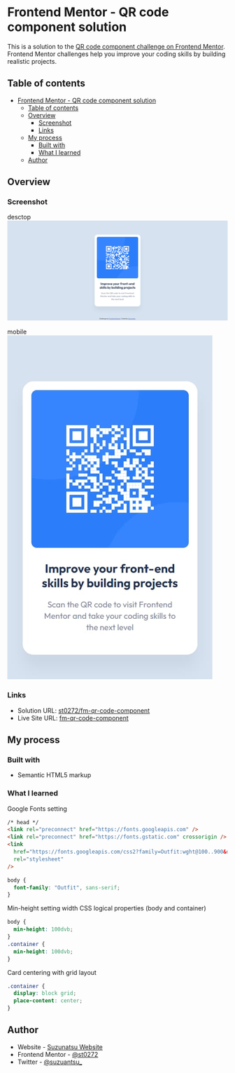 # Frontend Mentor - QR code component solution

This is a solution to the [QR code component challenge on Frontend Mentor](https://www.frontendmentor.io/challenges/qr-code-component-iux_sIO_H). Frontend Mentor challenges help you improve your coding skills by building realistic projects. 

## Table of contents

- [Frontend Mentor - QR code component solution](#frontend-mentor---qr-code-component-solution)
  - [Table of contents](#table-of-contents)
  - [Overview](#overview)
    - [Screenshot](#screenshot)
    - [Links](#links)
  - [My process](#my-process)
    - [Built with](#built-with)
    - [What I learned](#what-i-learned)
  - [Author](#author)


## Overview

### Screenshot

desctop  
![desktop](./design/desktop.jpg)

mobile  
![mobile](./design/mobile.jpg)

### Links

- Solution URL: [st0272\/fm-qr-code-component](https://github.com/st0272/fm-qr-code-component)
- Live Site URL: [fm-qr-code-component](https://st0272.github.io/fm-qr-code-component/)

## My process

### Built with

- Semantic HTML5 markup

### What I learned

Google Fonts setting

```html
/* head */
<link rel="preconnect" href="https://fonts.googleapis.com" />
<link rel="preconnect" href="https://fonts.gstatic.com" crossorigin />
<link
  href="https://fonts.googleapis.com/css2?family=Outfit:wght@100..900&display=swap"
  rel="stylesheet"
/>
```

```css
body {
  font-family: "Outfit", sans-serif;
}
```

Min-height setting width CSS logical properties (body and container)

```css
body {
  min-height: 100dvb;
}
.container {
  min-height: 100dvb;
}
```

Card centering with grid layout

```css
.container {
  display: block grid;
  place-content: center;
}
```

## Author

- Website - [Suzunatsu Website](https://www.suzunatsu.com)
- Frontend Mentor - [@st0272](https://www.frontendmentor.io/profile/st0272)
- Twitter - [@suzuantsu_](https://www.twitter.com/suzuantsu_)